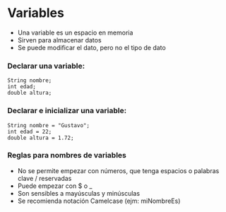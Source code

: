 # Variables

- Una variable es un espacio en memoria
- Sirven para almacenar datos
- Se puede modificar el dato, pero no el tipo de dato

### Declarar una variable:  
`String nombre;`  
`int edad;`  
`double altura;`

### Declarar e inicializar una variable:  
`String nombre = "Gustavo";`  
`int edad = 22;`  
`double altura = 1.72;`

### Reglas para nombres de variables
- No se permite empezar con números, que tenga espacios o palabras clave / reservadas
- Puede empezar con $ o _
- Son sensibles a mayúsculas y minúsculas
- Se recomienda notación Camelcase (ejm: miNombreEs)